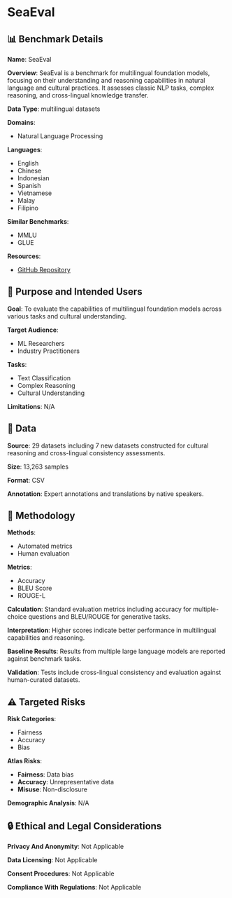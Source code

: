 # SeaEval

## 📊 Benchmark Details

**Name**: SeaEval

**Overview**: SeaEval is a benchmark for multilingual foundation models, focusing on their understanding and reasoning capabilities in natural language and cultural practices. It assesses classic NLP tasks, complex reasoning, and cross-lingual knowledge transfer.

**Data Type**: multilingual datasets

**Domains**:
- Natural Language Processing

**Languages**:
- English
- Chinese
- Indonesian
- Spanish
- Vietnamese
- Malay
- Filipino

**Similar Benchmarks**:
- MMLU
- GLUE

**Resources**:
- [GitHub Repository](https://github.com/SeaEval/SeaEval)

## 🎯 Purpose and Intended Users

**Goal**: To evaluate the capabilities of multilingual foundation models across various tasks and cultural understanding.

**Target Audience**:
- ML Researchers
- Industry Practitioners

**Tasks**:
- Text Classification
- Complex Reasoning
- Cultural Understanding

**Limitations**: N/A

## 💾 Data

**Source**: 29 datasets including 7 new datasets constructed for cultural reasoning and cross-lingual consistency assessments.

**Size**: 13,263 samples

**Format**: CSV

**Annotation**: Expert annotations and translations by native speakers.

## 🔬 Methodology

**Methods**:
- Automated metrics
- Human evaluation

**Metrics**:
- Accuracy
- BLEU Score
- ROUGE-L

**Calculation**: Standard evaluation metrics including accuracy for multiple-choice questions and BLEU/ROUGE for generative tasks.

**Interpretation**: Higher scores indicate better performance in multilingual capabilities and reasoning.

**Baseline Results**: Results from multiple large language models are reported against benchmark tasks.

**Validation**: Tests include cross-lingual consistency and evaluation against human-curated datasets.

## ⚠️ Targeted Risks

**Risk Categories**:
- Fairness
- Accuracy
- Bias

**Atlas Risks**:
- **Fairness**: Data bias
- **Accuracy**: Unrepresentative data
- **Misuse**: Non-disclosure

**Demographic Analysis**: N/A

## 🔒 Ethical and Legal Considerations

**Privacy And Anonymity**: Not Applicable

**Data Licensing**: Not Applicable

**Consent Procedures**: Not Applicable

**Compliance With Regulations**: Not Applicable
